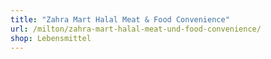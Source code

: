 ```yaml
---
title: "Zahra Mart Halal Meat & Food Convenience"
url: /milton/zahra-mart-halal-meat-und-food-convenience/
shop: Lebensmittel
---
```

